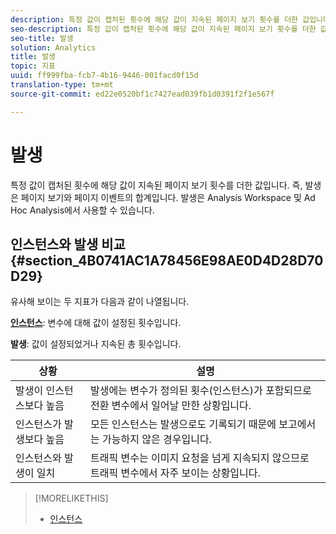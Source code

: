 ```yaml
---
description: 특정 값이 캡처된 횟수에 해당 값이 지속된 페이지 보기 횟수를 더한 값입니다. 즉, 발생은 페이지 보기와 페이지 이벤트의 합계입니다. 발생은 Analysis Workspace 및 Ad Hoc Analysis에서 사용할 수 있습니다.
seo-description: 특정 값이 캡처된 횟수에 해당 값이 지속된 페이지 보기 횟수를 더한 값입니다. 즉, 발생은 페이지 보기와 페이지 이벤트의 합계입니다. 발생은 Analysis Workspace 및 Ad Hoc Analysis에서 사용할 수 있습니다.
seo-title: 발생
solution: Analytics
title: 발생
topic: 지표
uuid: ff999fba-fcb7-4b16-9446-001facd0f15d
translation-type: tm+mt
source-git-commit: ed22e0520bf1c7427ead039fb1d0391f2f1e567f

---
```



# 발생

특정 값이 캡처된 횟수에 해당 값이 지속된 페이지 보기 횟수를 더한 값입니다. 즉, 발생은 페이지 보기와 페이지 이벤트의 합계입니다. 발생은 Analysis Workspace 및 Ad Hoc Analysis에서 사용할 수 있습니다.

## 인스턴스와 발생 비교 {#section_4B0741AC1A78456E98AE0D4D28D70D29}

유사해 보이는 두 지표가 다음과 같이 나열됩니다.

**[인스턴스](../../../components/c-variables/c-metrics/metrics-instance.md#concept_E3D0FEC81E1F4987B39CC467F19FFCFF)**: 변수에 대해 값이 설정된 횟수입니다.

**발생**: 값이 설정되었거나 지속된 총 횟수입니다.

| 상황 | 설명 |
|---|---|
| 발생이 인스턴스보다 높음 | 발생에는 변수가 정의된 횟수(인스턴스)가 포함되므로 전환 변수에서 일어날 만한 상황입니다. |
| 인스턴스가 발생보다 높음 | 모든 인스턴스는 발생으로도 기록되기 때문에 보고에서는 가능하지 않은 경우입니다. |
| 인스턴스와 발생이 일치 | 트래픽 변수는 이미지 요청을 넘게 지속되지 않으므로 트래픽 변수에서 자주 보이는 상황입니다. |

>[!MORELIKETHIS]
>
>* [인스턴스](/help/components/c-variables/c-metrics/metrics-instance.md)

